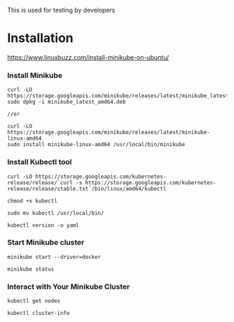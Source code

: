 This is used for testing by developers

# Installation

https://www.linuxbuzz.com/install-minikube-on-ubuntu/

### Install Minikube

```
curl -LO https://storage.googleapis.com/minikube/releases/latest/minikube_latest_amd64.deb
sudo dpkg -i minikube_latest_amd64.deb

//or

curl -LO https://storage.googleapis.com/minikube/releases/latest/minikube-linux-amd64
sudo install minikube-linux-amd64 /usr/local/bin/minikube
```

### Install Kubectl tool

```
curl -LO https://storage.googleapis.com/kubernetes-release/release/`curl -s https://storage.googleapis.com/kubernetes-release/release/stable.txt`/bin/linux/amd64/kubectl

```

```
chmod +x kubectl

sudo mv kubectl /usr/local/bin/
```

```
kubectl version -o yaml
```

### Start Minikube cluster
```
minikube start --driver=docker
```

```
minikube status
```


### Interact with Your Minikube Cluster

```
kubectl get nodes

kubectl cluster-info
```